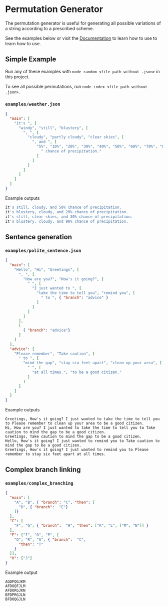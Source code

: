 # Permutation Generator

The permutation generator is useful for generating all possible variations
of a string according to a prescribed scheme.

See the examples below or visit the [Documentation](https://github.com/adamjgrant/permutations/wiki/Quick-Start) to learn how to use to learn how to use.

## Simple Example

Run any of these examples with `node random <file path without .json>` in this project.

To see all possible permutations, run `node index <file path without .json>`.

### `examples/weather.json`

~~~json
{
  "main": [
    "it's ", [
      "windy", "still", "blustery", [
        ", ", [
          "cloudy", "partly cloudy", "clear skies", [
            ", and ", [
              "5%", "10%", "20%", "30%", "40%", "50%", "60%", "70%", "80%", "90%", "100%", [
                " chance of precipitation."
              ]
            ]
          ]
        ]
      ]
    ]
  ]
}
~~~

Example outputs

~~~js
it's still, cloudy, and 50% chance of precipitation.
it's blustery, cloudy, and 20% chance of precipitation.
it's still, clear skies, and 30% chance of precipitation.
it's blustery, cloudy, and 90% chance of precipitation.
~~~

## Sentence generation

### `examples/polite_sentence.json`

~~~json
{
  "main": [
    "Hello", "Hi", "Greetings", [
      ", ", [
        "How are you?", "How's it going?", [
          " ", [
            "I just wanted to ", [
              "take the time to tell you", "remind you", [
                " to ", { "branch": "advice" }
              ]
            ]
          ]
        ]
      ],
      [
        { "branch": "advice"}
      ]
    ]
  ],
  "advice": [
    "Please remember", "Take caution", [
      " to ", [
        "mind the gap", "stay six feet apart", "clean up your area", [
          " ", [
            "at all times.", "to be a good citizen."
          ]
        ]
      ]
    ]
  ]
}
~~~

Example outputs

~~~
Greetings, How's it going? I just wanted to take the time to tell you to Please remember to clean up your area to be a good citizen.
Hi, How are you? I just wanted to take the time to tell you to Take caution to mind the gap to be a good citizen.
Greetings, Take caution to mind the gap to be a good citizen.
Hello, How's it going? I just wanted to remind you to Take caution to mind the gap to be a good citizen.
Greetings, How's it going? I just wanted to remind you to Please remember to stay six feet apart at all times.
~~~

## Complex branch linking

### `examples/complex_branching`

~~~json
{
  "main": [
    "A", "B", { "branch": "C", "then": [
      "D", { "branch":  "E"}
    ]}
  ],
  "C": [
    "F", "G", { "branch":  "H", "then": ["K", "L", ["M", "N"]] }
  ],
  "E": ["I", "O", "P", [
    "Q", "R", "S", { "branch":  "C",
      "then": "T"
    }
  ]],
  "H": ["J"]
}
~~~

Example output

~~~
AGDPQGJKM
AFDOQFJLM
AFDORGJKN
BFDPRGJLN
BFDOQGJLN
~~~
